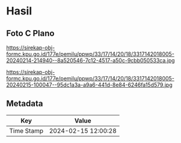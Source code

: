# Hasil

## Foto C Plano

https://sirekap-obj-formc.kpu.go.id/177e/pemilu/ppwp/33/17/14/20/18/3317142018005-20240214-214940--8a520546-7c12-4517-a50c-9cbb050533ca.jpg

https://sirekap-obj-formc.kpu.go.id/177e/pemilu/ppwp/33/17/14/20/18/3317142018005-20240215-100047--95dc1a3a-a9a6-441d-8e84-6246fa15d579.jpg


## Metadata

| Key        | Value               |
| ---------- | ------------------- |
| Time Stamp | 2024-02-15 12:00:28 |



